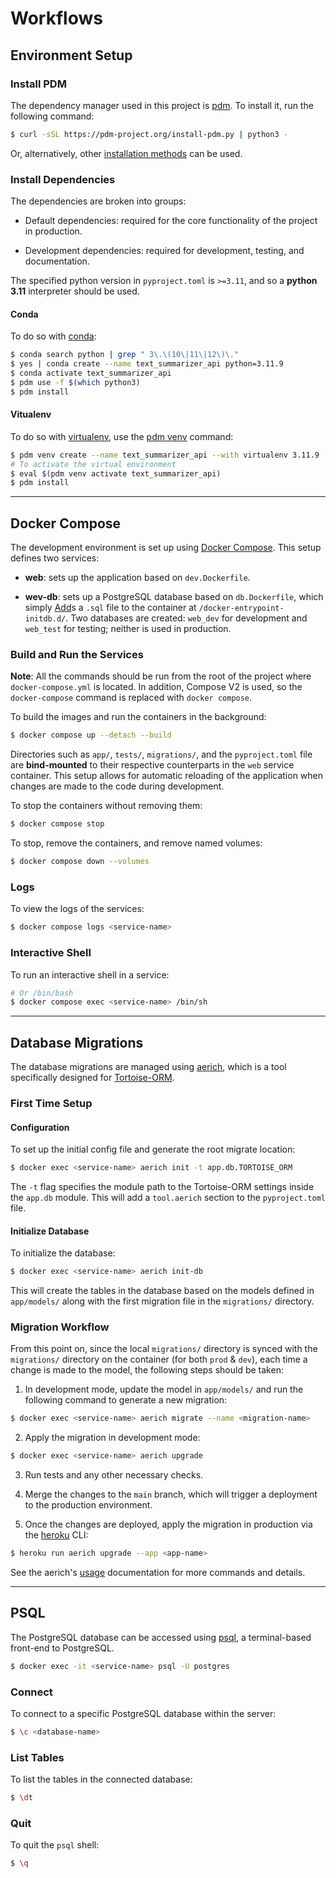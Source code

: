 # Workflows

## Environment Setup

### Install PDM

The dependency manager used in this project is [pdm](https://github.com/pdm-project/pdm). To install it, run the following command:

```bash
$ curl -sSL https://pdm-project.org/install-pdm.py | python3 -
```

Or, alternatively, other [installation methods](https://pdm-project.org/en/latest/#installation) can be used.

### Install Dependencies

The dependencies are broken into groups:

* Default dependencies: required for the core functionality of the project in production.

* Development dependencies: required for development, testing, and documentation.

The specified python version in `pyproject.toml` is `>=3.11`, and so a **python 3.11** interpreter should be used. 

#### Conda

To do so with [conda](https://conda.io/projects/conda/en/latest/user-guide/install/index.html):

```bash
$ conda search python | grep " 3\.\(10\|11\|12\)\."
$ yes | conda create --name text_summarizer_api python=3.11.9
$ conda activate text_summarizer_api
$ pdm use -f $(which python3)
$ pdm install
```

#### Vitualenv

To do so with [virtualenv](https://github.com/pypa/virtualenv), use the [pdm venv](https://pdm-project.org/en/latest/reference/cli/#venv) command:

```bash 
$ pdm venv create --name text_summarizer_api --with virtualenv 3.11.9 
# To activate the virtual environment
$ eval $(pdm venv activate text_summarizer_api) 
$ pdm install
```

---

## Docker Compose 

The development environment is set up using [Docker Compose](https://docs.docker.com/compose/). This setup defines two services: 

* **web**: sets up the application based on `dev.Dockerfile`.

* **wev-db**: sets up a PostgreSQL database based on `db.Dockerfile`, which simply [Add](https://docs.docker.com/reference/dockerfile/#add)s a `.sql` file to the container at `/docker-entrypoint-initdb.d/`. Two databases are created: `web_dev` for development and `web_test` for testing; neither is used in production.

### Build and Run the Services

**Note**: All the commands should be run from the root of the project where `docker-compose.yml` is located. In addition, Compose V2 is used, so the `docker-compose` command is replaced with `docker compose`.

To build the images and run the containers in the background:

```bash
$ docker compose up --detach --build
```

Directories such as `app/`, `tests/`, `migrations/`, and the `pyproject.toml` file are **bind-mounted** to their respective counterparts in the `web` service container. This setup allows for automatic reloading of the application when changes are made to the code during development.

To stop the containers without removing them:

```bash
$ docker compose stop
```

To stop, remove the containers, and remove named volumes:

```bash
$ docker compose down --volumes
```

### Logs

To view the logs of the services:

```bash
$ docker compose logs <service-name>
```

### Interactive Shell

To run an interactive shell in a service:

```bash
# Or /bin/bash
$ docker compose exec <service-name> /bin/sh
```

---

## Database Migrations

The database migrations are managed using [aerich](https://github.com/tortoise/aerich), which is a tool specifically designed for [Tortoise-ORM](https://github.com/tortoise/tortoise-orm).

### First Time Setup

#### Configuration

To set up the initial config file and generate the root migrate location:

```bash
$ docker exec <service-name> aerich init -t app.db.TORTOISE_ORM
```

The `-t` flag specifies the module path to the Tortoise-ORM settings inside the `app.db` module. This will add a `tool.aerich` section to the `pyproject.toml` file.

#### Initialize Database

To initialize the database:

```bash
$ docker exec <service-name> aerich init-db
```

This will create the tables in the database based on the models defined in `app/models/` along with the first migration file in the `migrations/` directory.

### Migration Workflow

From this point on, since the local `migrations/` directory is synced with the `migrations/` directory on the container (for both `prod` & `dev`), each time a change is made to the model, the following steps should be taken:

1. In development mode, update the model in `app/models/` and run the following command to generate a new migration:

```bash
$ docker exec <service-name> aerich migrate --name <migration-name>
```

2. Apply the migration in development mode:

```bash
$ docker exec <service-name> aerich upgrade
```

3. Run tests and any other necessary checks.

4. Merge the changes to the `main` branch, which will trigger a deployment to the production environment. 

5. Once the changes are deployed, apply the migration in production via the [heroku](https://devcenter.heroku.com/articles/heroku-cli-commands#heroku-run) CLI:

```bash
$ heroku run aerich upgrade --app <app-name>
```

See the aerich's [usage](https://github.com/tortoise/aerich?tab=readme-ov-file#usage) documentation for more commands and details.

---

## PSQL

The PostgreSQL database can be accessed using [psql](https://www.postgresql.org/docs/current/app-psql.html), a terminal-based front-end to PostgreSQL.

```bash
$ docker exec -it <service-name> psql -U postgres
```

### Connect 

To connect to a specific PostgreSQL database within the server:

```bash
$ \c <database-name>
```

### List Tables

To list the tables in the connected database:

```bash
$ \dt
```

### Quit

To quit the `psql` shell:

```bash
$ \q
```
